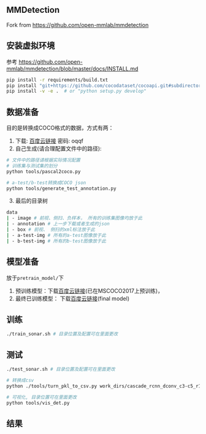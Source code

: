 ## MMDetection
Fork from https://github.com/open-mmlab/mmdetection

## 安装虚拟环境
参考 https://github.com/open-mmlab/mmdetection/blob/master/docs/INSTALL.md
```bash
pip install -r requirements/build.txt
pip install "git+https://github.com/cocodataset/cocoapi.git#subdirectory=PythonAPI"
pip install -v -e .  # or "python setup.py develop"
```

## 数据准备
目的是转换成COCO格式的数据，方式有两：
1. 下载: [百度云链接](https://pan.baidu.com/s/1dUNt_Wl3WVbqip6oVQ_tuA)  密码: oqqf
2. 自己生成(请合理配置文件中的路径):
```bash
# 文件中的路径请根据实际情况配置
# 训练集与测试集的划分
python tools/pascal2coco.py

# a-test/b-test转换成COCO json
python tools/generate_test_annotation.py
```
3. 最后的目录树
```bash
data
| - image # 前视、侧扫、负样本， 所有的训练集图像均放于此
| - annotation # 上一步下载或者生成的json
| - box # 前视、 侧扫的xml标注放于此
| - a-test-img # 所有的a-test图像放于此
| - b-test-img # 所有的b-test图像放于此
```

## 模型准备
放于`pretrain_model/`下
1. 预训练模型：下载[百度云链接]()(已在MSCOCO2017上预训练)，
2. 最终已训练模型： 下载[百度云链接]()(final model)

## 训练
```bash
./train_sonar.sh # 目录位置及配置可在里面更改
```
## 测试
```bash
./test_sonar.sh # 目录位置及配置可在里面更改

# 转换成csv
python ./tools/turn_pkl_to_csv.py work_dirs/cascade_rcnn_dconv_c3-c5_r101_uncertain_MS_dufpn_1x/bbox_predict.pkl --json_path data/annotation/a-test.json

# 可视化, 目录位置可在里面更改
python tools/vis_det.py  
```

## 结果

